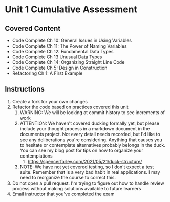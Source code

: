 # Unit 1 Cumulative Assessment

## Covered Content
- Code Complete Ch 10: General Issues in Using Variables
- Code Complete Ch 11: The Power of Naming Variables
- Code Complete Ch 12: Fundamental Data Types
- Code Complete Ch 13 Unusual Data Types
- Code Complete Ch 14: Organizing Straight Line Code
- Code Complete Ch 5: Design in Construction
- Refactoring Ch 1: A First Example 


## Instructions

1. Create a fork for your own changes
2. Refactor the code based on practices covered this unit
   1. WARNING: We will be looking at commit history to see increments of work
   2. ATTENTION: We haven't covered ducking formally yet, but please include your thought process in a markdown document in the documents project. Not every detail needs recorded, but I'd like to see any deliberations you're considering. Anything that causes you to hesitate or contemplate alternatives probably belongs in the duck. You can see my blog post for tips on how to organize your contemplations
      1. https://spencerfarley.com/2021/05/21/duck-structure/
   3. NOTE: We have not yet covered testing, so I don't expect a test suite. Remember that is a very bad habit in real applications. I may need to reorganize the course to correct this.
3. Do not open a pull request. I'm trying to figure out how to handle review process without making solutions available to future learners
4. Email instructor that you've completed the exam